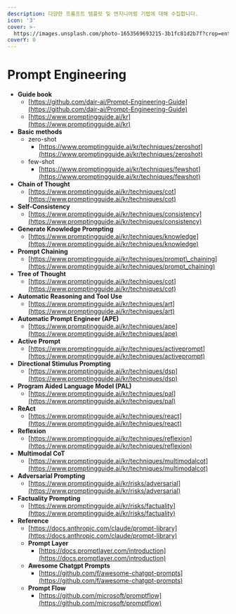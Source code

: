 ```yaml
---
description: 다양한 프롬프트 템플릿 및 엔지니어링 기법에 대해 수집합니다.
icon: '3'
cover: >-
  https://images.unsplash.com/photo-1653569693215-3b1fc81d2b7f?crop=entropy&cs=srgb&fm=jpg&ixid=M3wxOTcwMjR8MHwxfHNlYXJjaHw2fHxwcm9tcHR8ZW58MHx8fHwxNzMwNjIwNTk4fDA&ixlib=rb-4.0.3&q=85
coverY: 0
---
```


# Prompt Engineering

* **Guide book**
  * [https://github.com/dair-ai/Prompt-Engineering-Guide](https://github.com/dair-ai/Prompt-Engineering-Guide)
  * [https://www.promptingguide.ai/kr](https://www.promptingguide.ai/kr)
* **Basic methods**
  * zero-shot
    * [https://www.promptingguide.ai/kr/techniques/zeroshot](https://www.promptingguide.ai/kr/techniques/zeroshot)
  * few-shot
    * [https://www.promptingguide.ai/kr/techniques/fewshot](https://www.promptingguide.ai/kr/techniques/fewshot)
* **Chain of Thought**
  * [https://www.promptingguide.ai/kr/techniques/cot](https://www.promptingguide.ai/kr/techniques/cot)
* **Self-Consistency**
  * [https://www.promptingguide.ai/kr/techniques/consistency](https://www.promptingguide.ai/kr/techniques/consistency)
* **Generate Knowledge Prompting**
  * [https://www.promptingguide.ai/kr/techniques/knowledge](https://www.promptingguide.ai/kr/techniques/knowledge)
* **Prompt Chaining**
  * [https://www.promptingguide.ai/kr/techniques/prompt\_chaining](https://www.promptingguide.ai/kr/techniques/prompt_chaining)
* **Tree of Thought**
  * [https://www.promptingguide.ai/kr/techniques/cot](https://www.promptingguide.ai/kr/techniques/cot)
* **Automatic Reasoning and Tool Use**
  * [https://www.promptingguide.ai/kr/techniques/art](https://www.promptingguide.ai/kr/techniques/art)
* **Automatic Prompt Engineer (APE)**
  * [https://www.promptingguide.ai/kr/techniques/ape](https://www.promptingguide.ai/kr/techniques/ape)
* **Active Prompt**
  * [https://www.promptingguide.ai/kr/techniques/activeprompt](https://www.promptingguide.ai/kr/techniques/activeprompt)
* **Directional Stimulus Prompting**
  * [https://www.promptingguide.ai/kr/techniques/dsp](https://www.promptingguide.ai/kr/techniques/dsp)
* **Program Aided Language Model (PAL)**
  * [https://www.promptingguide.ai/kr/techniques/pal](https://www.promptingguide.ai/kr/techniques/pal)
* **ReAct**
  * [https://www.promptingguide.ai/kr/techniques/react](https://www.promptingguide.ai/kr/techniques/react)
* **Reflexion**
  * [https://www.promptingguide.ai/kr/techniques/reflexion](https://www.promptingguide.ai/kr/techniques/reflexion)
* **Multimodal CoT**
  * [https://www.promptingguide.ai/kr/techniques/multimodalcot](https://www.promptingguide.ai/kr/techniques/multimodalcot)
* **Adversarial Prompting**
  * [https://www.promptingguide.ai/kr/risks/adversarial](https://www.promptingguide.ai/kr/risks/adversarial)
* **Factuality Prompting**
  * [https://www.promptingguide.ai/kr/risks/factuality](https://www.promptingguide.ai/kr/risks/factuality)
* **Reference**
  * [https://docs.anthropic.com/claude/prompt-library](https://docs.anthropic.com/claude/prompt-library)
  * **Prompt Layer**
    * [https://docs.promptlayer.com/introduction](https://docs.promptlayer.com/introduction)
  * **Awesome Chatgpt Prompts**
    * [https://github.com/f/awesome-chatgpt-prompts](https://github.com/f/awesome-chatgpt-prompts)
  * **Prompt Flow**
    * [https://github.com/microsoft/promptflow](https://github.com/microsoft/promptflow)
